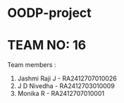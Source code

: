 # OODP-project
# TEAM NO: 16

Team members :                            
1. Jashmi Raji J - RA2412707010026        
2. J D Nivedha - RA2412703010009             
3. Monika R - RA2412707010001
 
